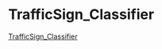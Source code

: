 # TrafficSign_Classifier
[TrafficSign_Classifier](https://github.com/Kuan-Ting-Cho/Computer_Vision_and_Machine_Learning/blob/main/TrafficSign_Classifier/TrafficSign_Classifier.pdf)
